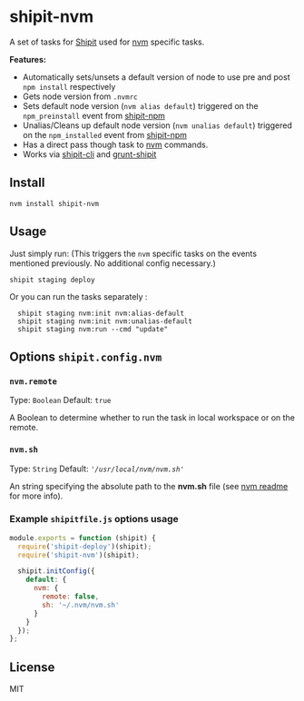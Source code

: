 # shipit-nvm

A set of tasks for [Shipit](https://github.com/shipitjs/shipit) used for [nvm](https://github.com/creationix/nvm) specific tasks.

**Features:**

- Automatically sets/unsets a default version of node to use pre and post `npm install` respectively
- Gets node version from `.nvmrc`
- Sets default node version (`nvm alias default`) triggered on the `npm_preinstall` event from [shipit-npm](https://github.com/callerc1/shipit-npm)
- Unalias/Cleans up default node version (`nvm unalias default`) triggered on the `npm_installed` event from [shipit-npm](https://github.com/callerc1/shipit-npm)
- Has a direct pass though task to [nvm](https://github.com/creationix/nvm) commands.
- Works via [shipit-cli](https://github.com/shipitjs/shipit) and [grunt-shipit](https://github.com/shipitjs/grunt-shipit)

## Install

```
nvm install shipit-nvm
```

## Usage

Just simply run: (This triggers the `nvm` specific tasks on the events mentioned previously. No additional config necessary.)

```
shipit staging deploy

```

Or you can run the tasks separately :

```
  shipit staging nvm:init nvm:alias-default
  shipit staging nvm:init nvm:unalias-default
  shipit staging nvm:run --cmd "update"
```


## Options `shipit.config.nvm`

### `nvm.remote`

Type: `Boolean`
Default: `true`

A Boolean to determine whether to run the task in local workspace or on the remote.

### `nvm.sh`

Type: `String`
Default: *`'/usr/local/nvm/nvm.sh'`*

An string specifying the absolute path to the **nvm.sh** file (see [nvm readme](https://github.com/creationix/nvm/blob/master/README.markdown) for more info).


### Example `shipitfile.js` options usage

```js
module.exports = function (shipit) {
  require('shipit-deploy')(shipit);
  require('shipit-nvm')(shipit);

  shipit.initConfig({
    default: {
      nvm: {
        remote: false,
        sh: '~/.nvm/nvm.sh'
      }
    }
  });
};
```

## License

MIT
